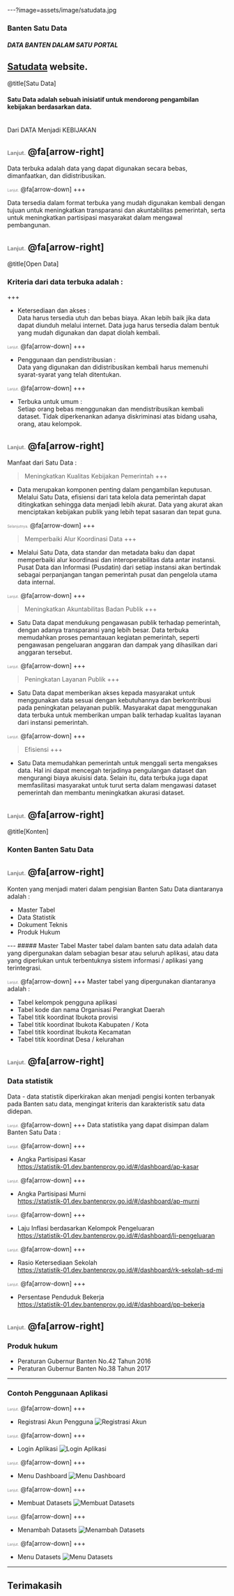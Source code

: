 ---?image=assets/image/satudata.jpg
### Banten Satu Data
##### DATA BANTEN DALAM SATU PORTAL
<a href="https://ckan-03.dev.bantenprov.go.id" target="_blank">Satudata</a> website.
---
@title[Satu Data]

#### Satu Data adalah sebuah inisiatif untuk mendorong pengambilan kebijakan berdasarkan data.
<br>
<span class="aside">Dari DATA Menjadi KEBIJAKAN</span>

<span style="font-size:0.6em; color:gray">Lanjut.</span>
@fa[arrow-right]
---

Data terbuka adalah <span class="gray">data yang dapat digunakan secara bebas, dimanfaatkan, dan didistribusikan</span>.

<span style="font-size:0.6em; color:gray">Lanjut.</span>
@fa[arrow-down]
+++

Data tersedia dalam format terbuka yang mudah digunakan kembali dengan tujuan untuk meningkatkan transparansi dan akuntabilitas pemerintah, serta untuk meningkatkan partisipasi masyarakat dalam mengawal pembangunan.

<span style="font-size:0.6em; color:gray">Lanjut.</span>
@fa[arrow-right]
---

@title[Open Data]
<br>
### Kriteria dari data terbuka adalah :
+++
- Ketersediaan dan akses : <br> Data harus tersedia utuh dan bebas biaya. Akan lebih baik jika data dapat diunduh melalui internet. Data juga harus tersedia dalam bentuk yang mudah digunakan dan dapat diolah kembali.

<span style="font-size:0.6em; color:gray">Lanjut.</span>
@fa[arrow-down]
+++
- Penggunaan dan pendistribusian : <br> Data yang digunakan dan didistribusikan kembali harus memenuhi syarat-syarat yang telah ditentukan.

<span style="font-size:0.6em; color:gray">Lanjut.</span>
@fa[arrow-down]
+++
- Terbuka untuk umum : <br> Setiap orang bebas menggunakan dan mendistribusikan kembali dataset. Tidak diperkenankan adanya diskriminasi atas bidang usaha, orang, atau kelompok.

<span style="font-size:0.6em; color:gray">Lanjut.</span>
@fa[arrow-right]
---

Manfaat dari Satu Data :
> Meningkatkan Kualitas Kebijakan Pemerintah 
+++
- Data merupakan komponen penting dalam pengambilan keputusan. Melalui Satu Data, efisiensi dari tata kelola data pemerintah dapat ditingkatkan sehingga data menjadi lebih akurat. Data yang akurat akan menciptakan kebijakan publik yang lebih tepat sasaran dan tepat guna.

<span style="font-size:0.6em; color:gray">Selanjutnya.</span>
@fa[arrow-down]
+++
> Memperbaiki Alur Koordinasi Data
+++
- Melalui Satu Data, data standar dan metadata baku dan dapat memperbaiki alur koordinasi dan interoperabilitas data antar instansi. Pusat Data dan Informasi (Pusdatin) dari setiap instansi akan bertindak sebagai perpanjangan tangan pemerintah pusat dan pengelola utama data internal.

<span style="font-size:0.6em; color:gray">Lanjut.</span>
@fa[arrow-down]
+++
> Meningkatkan Akuntabilitas Badan Publik
+++
- Satu  Data dapat mendukung pengawasan publik terhadap pemerintah, dengan adanya transparansi yang lebih besar. Data terbuka memudahkan proses pemantauan kegiatan pemerintah, seperti pengawasan pengeluaran anggaran dan dampak yang dihasilkan dari anggaran tersebut.

<span style="font-size:0.6em; color:gray">Lanjut.</span>
@fa[arrow-down]
+++
> Peningkatan Layanan Publik
+++
- Satu Data dapat memberikan akses kepada masyarakat untuk menggunakan data sesuai dengan kebutuhannya  dan berkontribusi pada peningkatan pelayanan publik. Masyarakat dapat menggunakan data terbuka untuk memberikan umpan balik terhadap kualitas layanan dari instansi pemerintah.

<span style="font-size:0.6em; color:gray">Lanjut.</span>
@fa[arrow-down]
+++
> Efisiensi
+++
- Satu Data memudahkan pemerintah untuk menggali serta mengakses data. Hal ini dapat mencegah terjadinya pengulangan dataset dan mengurangi biaya akuisisi data. Selain itu, data terbuka juga dapat memfasilitasi masyarakat untuk turut serta dalam mengawasi dataset pemerintah dan membantu meningkatkan akurasi dataset.

<span style="font-size:0.6em; color:gray">Lanjut.</span>
@fa[arrow-right]
---

@title[Konten]
### Konten Banten Satu Data

<span style="font-size:0.6em; color:gray">Lanjut.</span>
@fa[arrow-right]
---
Konten yang menjadi materi dalam pengisian Banten Satu Data diantaranya adalah : <br>
<ul>
<li class="fragment">Master Tabel</li>
<li class="fragment">Data Statistik</li>
<li class="fragment">Dokument Teknis</li>
<li class="fragment">Produk Hukum</li>
</ul>
---
##### Master Tabel
Master tabel dalam banten satu data adalah data yang dipergunakan dalam sebagian besar atau seluruh aplikasi, atau data yang diperlukan untuk terbentuknya sistem informasi / aplikasi yang terintegrasi. <br>

<span style="font-size:0.6em; color:gray">Lanjut.</span>
@fa[arrow-down]
+++
Master tabel yang dipergunakan diantaranya adalah : <br>
- Tabel kelompok pengguna aplikasi
- Tabel kode dan nama Organisasi Perangkat Daerah
- Tabel titik koordinat Ibukota provisi
- Tabel titik koordinat Ibukota Kabupaten / Kota
- Tabel titik koordinat Ibukota Kecamatan
- Tabel titik koordinat Desa / kelurahan

<span style="font-size:0.6em; color:gray">Lanjut.</span>
@fa[arrow-right]
---

### Data statistik
Data - data statistik diperkirakan akan menjadi pengisi konten terbanyak pada Banten satu data, mengingat  kriteris dan karakteristik satu data didepan.

<span style="font-size:0.6em; color:gray">Lanjut.</span>
@fa[arrow-down]
+++
Data statistika yang dapat disimpan dalam Banten Satu Data :

<span style="font-size:0.6em; color:gray">Lanjut.</span>
@fa[arrow-down]
+++
- Angka Partisipasi Kasar <br>
https://statistik-01.dev.bantenprov.go.id/#/dashboard/ap-kasar

<span style="font-size:0.6em; color:gray">Lanjut.</span>
@fa[arrow-down]
+++

- Angka Partisipasi Murni <br>
https://statistik-01.dev.bantenprov.go.id/#/dashboard/ap-murni

<span style="font-size:0.6em; color:gray">Lanjut.</span>
@fa[arrow-down]
+++

- Laju Inflasi berdasarkan Kelompok Pengeluaran <br>
https://statistik-01.dev.bantenprov.go.id/#/dashboard/li-pengeluaran

<span style="font-size:0.6em; color:gray">Lanjut.</span>
@fa[arrow-down]
+++

- Rasio Ketersediaan Sekolah <br>
https://statistik-01.dev.bantenprov.go.id/#/dashboard/rk-sekolah-sd-mi

<span style="font-size:0.6em; color:gray">Lanjut.</span>
@fa[arrow-down]
+++

- Persentase Penduduk Bekerja <br>
https://statistik-01.dev.bantenprov.go.id/#/dashboard/pp-bekerja


<span style="font-size:0.6em; color:gray">Lanjut.</span>
@fa[arrow-right]
---

### Produk hukum

- Peraturan Gubernur Banten No.42 Tahun 2016
- Peraturan Gubernur Banten No.38 Tahun 2017
---
### Contoh Penggunaan Aplikasi

<span style="font-size:0.6em; color:gray">Lanjut.</span>
@fa[arrow-down]
+++
- Registrasi Akun Pengguna
![Registrasi Akun](/assets/image/ckan-1.jpg)

<span style="font-size:0.6em; color:gray">Lanjut.</span>
@fa[arrow-down]
+++
- Login Aplikasi
![Login Aplikasi](/assets/image/ckan-2.jpg)

<span style="font-size:0.6em; color:gray">Lanjut.</span>
@fa[arrow-down]
+++
- Menu Dashboard
![Menu Dashboard](/assets/image/ckan-3.jpg)

<span style="font-size:0.6em; color:gray">Lanjut.</span>
@fa[arrow-down]
+++
- Membuat Datasets
![Membuat Datasets](/assets/image/ckan-4.jpg)

<span style="font-size:0.6em; color:gray">Lanjut.</span>
@fa[arrow-down]
+++
- Menambah Datasets
![Menambah Datasets](/assets/image/ckan-5.jpg)

<span style="font-size:0.6em; color:gray">Lanjut.</span>
@fa[arrow-down]
+++
- Menu Datasets
![Menu Datasets](/assets/image/ckan-6.jpg)
---

## Terimakasih
